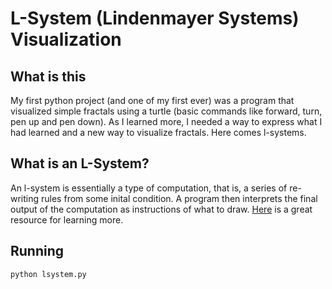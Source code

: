 # L-System (Lindenmayer Systems) Visualization

## What is this
My first python project (and one of my first ever) was a program that visualized simple fractals using a turtle (basic commands like forward, turn, pen up and pen down). As I learned more, I needed a way to express what I had learned and a new way to visualize fractals. Here comes l-systems.

## What is an L-System?
An l-system is essentially a type of computation, that is, a series of re-writing rules from some inital condition. A program then interprets the final output of the computation as instructions of what to draw. [Here](http://paulbourke.net/fractals/lsys/) is a great resource for learning more.

## Running
    python lsystem.py

